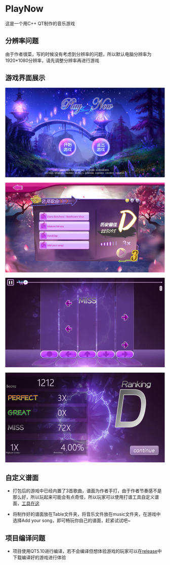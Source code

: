 # PlayNow

这是一个用C++ QT制作的音乐游戏

## 分辨率问题

由于作者很菜，写的时候没有考虑到分辨率的问题，所以默认电脑分辨率为1920\*1080分辨率，请先调整分辨率再进行游戏

## 游戏界面展示

![20191221210648.png](https://raw.githubusercontent.com/Yubiao-Li/cloudimg/master/data/20191221210648.png)

![20191221210703.png](https://raw.githubusercontent.com/Yubiao-Li/cloudimg/master/data/20191221210703.png)

![](https://raw.githubusercontent.com/Yubiao-Li/cloudimg/master/data/20191221210818.png)

![](https://raw.githubusercontent.com/Yubiao-Li/cloudimg/master/data/20191221210836.png)

## 自定义谱面

- 打包后的游戏中已经内置了3首歌曲，谱面为作者手打，由于作者节奏感不是那么好，所以玩起来可能会有点奇怪，所以玩家可以使用打谱工具自定义谱面，[工具在这](https://github.com/Yubiao-Li/rhythmMaker)

- 将制作好的谱面放在Table文件夹，将音乐文件放在music文件夹，在游戏中选择Add your song，即可畅玩你自己的谱面，赶紧试试吧~

## 项目编译问题

- 项目使用QT5.10进行编译，若不会编译但想体验游戏的玩家可以在[release](https://github.com/Yubiao-Li/PlayNow/releases)中下载编译好的游戏进行体验
